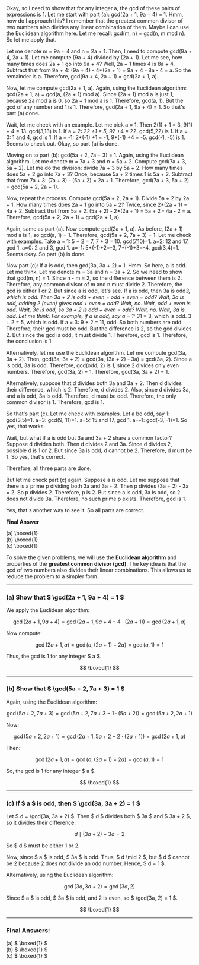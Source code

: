 <think>
Okay, so I need to show that for any integer a, the gcd of these pairs of expressions is 1. Let me start with part (a): gcd(2a + 1, 9a + 4) = 1. Hmm, how do I approach this? I remember that the greatest common divisor of two numbers also divides any linear combination of them. Maybe I can use the Euclidean algorithm here. Let me recall: gcd(m, n) = gcd(n, m mod n). So let me apply that.

Let me denote m = 9a + 4 and n = 2a + 1. Then, I need to compute gcd(9a + 4, 2a + 1). Let me compute (9a + 4) divided by (2a + 1). Let me see, how many times does 2a + 1 go into 9a + 4? Well, 2a + 1 times 4 is 8a + 4. Subtract that from 9a + 4: (9a + 4) - 4*(2a + 1) = 9a + 4 - 8a - 4 = a. So the remainder is a. Therefore, gcd(9a + 4, 2a + 1) = gcd(2a + 1, a). 

Now, let me compute gcd(2a + 1, a). Again, using the Euclidean algorithm: gcd(2a + 1, a) = gcd(a, (2a + 1) mod a). Since (2a + 1) mod a is just 1, because 2a mod a is 0, so 2a + 1 mod a is 1. Therefore, gcd(a, 1). But the gcd of any number and 1 is 1. Therefore, gcd(2a + 1, 9a + 4) = 1. So that's part (a) done. 

Wait, let me check with an example. Let me pick a = 1. Then 2(1) + 1 = 3, 9(1) + 4 = 13. gcd(3,13) is 1. If a = 2: 2*2 +1 = 5, 9*2 +4 = 22. gcd(5,22) is 1. If a = 0: 1 and 4, gcd is 1. If a = -1: 2*(-1) +1 = -1, 9*(-1) +4 = -5. gcd(-1, -5) is 1. Seems to check out. Okay, so part (a) is done.

Moving on to part (b): gcd(5a + 2, 7a + 3) = 1. Again, using the Euclidean algorithm. Let me denote m = 7a + 3 and n = 5a + 2. Compute gcd(7a + 3, 5a + 2). Let me do the division: divide 7a + 3 by 5a + 2. How many times does 5a + 2 go into 7a + 3? Once, because 5a + 2 times 1 is 5a + 2. Subtract that from 7a + 3: (7a + 3) - (5a + 2) = 2a + 1. Therefore, gcd(7a + 3, 5a + 2) = gcd(5a + 2, 2a + 1).

Now, repeat the process. Compute gcd(5a + 2, 2a + 1). Divide 5a + 2 by 2a + 1. How many times does 2a + 1 go into 5a + 2? Twice, since 2*(2a + 1) = 4a + 2. Subtract that from 5a + 2: (5a + 2) - 2*(2a + 1) = 5a + 2 - 4a - 2 = a. Therefore, gcd(5a + 2, 2a + 1) = gcd(2a + 1, a). 

Again, same as part (a). Now compute gcd(2a + 1, a). As before, (2a + 1) mod a is 1, so gcd(a, 1) = 1. Therefore, gcd(5a + 2, 7a + 3) = 1. Let me check with examples. Take a = 1: 5 + 2 = 7, 7 + 3 = 10. gcd(7,10)=1. a=2: 12 and 17, gcd 1. a=0: 2 and 3, gcd 1. a=-1: 5*(-1)+2=-3, 7*(-1)+3=-4. gcd(3,4)=1. Seems okay. So part (b) is done.

Now part (c): If a is odd, then gcd(3a, 3a + 2) = 1. Hmm. So here, a is odd. Let me think. Let me denote m = 3a and n = 3a + 2. So we need to show that gcd(m, n) = 1. Since n - m = 2, so the difference between them is 2. Therefore, any common divisor of m and n must divide 2. Therefore, the gcd is either 1 or 2. But since a is odd, let's see. If a is odd, then 3a is odd*3, which is odd. Then 3a + 2 is odd + even = odd + even = odd? Wait, 3a is odd, adding 2 (even) gives odd + even = odd? Wait, no. Wait, odd + even is odd. Wait, 3a is odd, so 3a + 2 is odd + even = odd? Wait, no. Wait, 3a is odd. Let me think. For example, if a is odd, say a = 1: 3*1 = 3, which is odd. 3 + 2 = 5, which is odd. If a = 3: 9 + 2 = 11, odd. So both numbers are odd. Therefore, their gcd must be odd. But the difference is 2, so the gcd divides 2. But since the gcd is odd, it must divide 1. Therefore, gcd is 1. Therefore, the conclusion is 1. 

Alternatively, let me use the Euclidean algorithm. Let me compute gcd(3a, 3a + 2). Then, gcd(3a, 3a + 2) = gcd(3a, (3a + 2) - 3a) = gcd(3a, 2). Since a is odd, 3a is odd. Therefore, gcd(odd, 2) is 1, since 2 divides only even numbers. Therefore, gcd(3a, 2) = 1. Therefore, gcd(3a, 3a + 2) = 1. 

Alternatively, suppose that d divides both 3a and 3a + 2. Then d divides their difference, which is 2. Therefore, d divides 2. Also, since d divides 3a, and a is odd, 3a is odd. Therefore, d must be odd. Therefore, the only common divisor is 1. Therefore, gcd is 1. 

So that's part (c). Let me check with examples. Let a be odd, say 1: gcd(3,5)=1. a=3: gcd(9, 11)=1. a=5: 15 and 17, gcd 1. a=-1: gcd(-3, -1)=1. So yes, that works. 

Wait, but what if a is odd but 3a and 3a + 2 share a common factor? Suppose d divides both. Then d divides 2 and 3a. Since d divides 2, possible d is 1 or 2. But since 3a is odd, d cannot be 2. Therefore, d must be 1. So yes, that's correct.

Therefore, all three parts are done. 

But let me check part (c) again. Suppose a is odd. Let me suppose that there is a prime p dividing both 3a and 3a + 2. Then p divides (3a + 2) - 3a = 2. So p divides 2. Therefore, p is 2. But since a is odd, 3a is odd, so 2 does not divide 3a. Therefore, no such prime p exists. Therefore, gcd is 1. 

Yes, that's another way to see it. So all parts are correct.

**Final Answer**

(a) \boxed{1}  
(b) \boxed{1}  
(c) \boxed{1}
</think>

To solve the given problems, we will use the **Euclidean algorithm** and properties of the **greatest common divisor (gcd)**. The key idea is that the gcd of two numbers also divides their linear combinations. This allows us to reduce the problem to a simpler form.

---

### **(a) Show that $ \gcd(2a + 1, 9a + 4) = 1 $**

We apply the Euclidean algorithm:

$$
\gcd(2a + 1, 9a + 4) = \gcd(2a + 1, 9a + 4 - 4 \cdot (2a + 1)) = \gcd(2a + 1, a)
$$

Now compute:

$$
\gcd(2a + 1, a) = \gcd(a, (2a + 1) - 2a) = \gcd(a, 1) = 1
$$

Thus, the gcd is 1 for any integer $ a $.

$$
\boxed{1}
$$

---

### **(b) Show that $ \gcd(5a + 2, 7a + 3) = 1 $**

Again, using the Euclidean algorithm:

$$
\gcd(5a + 2, 7a + 3) = \gcd(5a + 2, 7a + 3 - 1 \cdot (5a + 2)) = \gcd(5a + 2, 2a + 1)
$$

Now:

$$
\gcd(5a + 2, 2a + 1) = \gcd(2a + 1, 5a + 2 - 2 \cdot (2a + 1)) = \gcd(2a + 1, a)
$$

Then:

$$
\gcd(2a + 1, a) = \gcd(a, (2a + 1) - 2a) = \gcd(a, 1) = 1
$$

So, the gcd is 1 for any integer $ a $.

$$
\boxed{1}
$$

---

### **(c) If $ a $ is odd, then $ \gcd(3a, 3a + 2) = 1 $**

Let $ d = \gcd(3a, 3a + 2) $. Then $ d $ divides both $ 3a $ and $ 3a + 2 $, so it divides their difference:

$$
d \mid (3a + 2) - 3a = 2
$$

So $ d $ must be either 1 or 2.

Now, since $ a $ is odd, $ 3a $ is odd. Thus, $ d \mid 2 $, but $ d $ cannot be 2 because 2 does not divide an odd number. Hence, $ d = 1 $.

Alternatively, using the Euclidean algorithm:

$$
\gcd(3a, 3a + 2) = \gcd(3a, 2)
$$

Since $ a $ is odd, $ 3a $ is odd, and 2 is even, so $ \gcd(3a, 2) = 1 $.

$$
\boxed{1}
$$

---

### Final Answers:

(a) $ \boxed{1} $  
(b) $ \boxed{1} $  
(c) $ \boxed{1} $